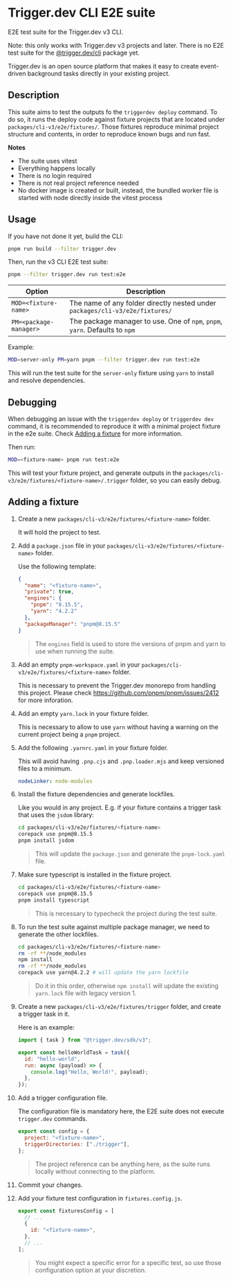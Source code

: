 # Trigger.dev CLI E2E suite

E2E test suite for the Trigger.dev v3 CLI.

Note: this only works with Trigger.dev v3 projects and later. There is no E2E test suite for the [@trigger.dev/cli](https://www.npmjs.com/package/@trigger.dev/cli) package yet.

Trigger.dev is an open source platform that makes it easy to create event-driven background tasks directly in your existing project.

## Description

This suite aims to test the outputs fo the `triggerdev deploy` command.
To do so, it runs the deploy code against fixture projects that are located under `packages/cli-v3/e2e/fixtures/`.
Those fixtures reproduce minimal project structure and contents, in order to reproduce known bugs and run fast.

**Notes**

- The suite uses vitest
- Everything happens locally
- There is no login required
- There is not real project reference needed
- No docker image is created or built, instead, the bundled worker file is started with node directly inside the vitest process

## Usage

If you have not done it yet, build the CLI:

```sh
pnpm run build --filter trigger.dev
```

Then, run the v3 CLI E2E test suite:

```sh
pnpm --filter trigger.dev run test:e2e
```

| Option                 | Description                                                                  |
| ---------------------- | ---------------------------------------------------------------------------- |
| `MOD=<fixture-name>`   | The name of any folder directly nested under `packages/cli-v3/e2e/fixtures/` |
| `PM=<package-manager>` | The package manager to use. One of `npm`, `pnpm`, `yarn`. Defaults to `npm`  |

Example:

```sh
MOD=server-only PM=yarn pnpm --filter trigger.dev run test:e2e
```

This will run the test suite for the `server-only` fixture using `yarn` to install and resolve dependencies.

## Debugging

When debugging an issue with the `triggerdev deploy` or `triggerdev dev` command, it is recommended to reproduce it with a minimal project fixture in the e2e suite.
Check [Adding a fixture](#adding-a-fixture) for more information.

Then run:

```sh
MOD=<fixture-name> pnpm run test:e2e
```

This will test your fixture project, and generate outputs in the `packages/cli-v3/e2e/fixtures/<fixture-name>/.trigger` folder, so you can easily debug.

## Adding a fixture

1. Create a new `packages/cli-v3/e2e/fixtures/<fixture-name>` folder.

   It will hold the project to test.

2. Add a `package.json` file in your `packages/cli-v3/e2e/fixtures/<fixture-name>` folder.

   Use the following template:

   ```json package.json
   {
     "name": "<fixture-name>",
     "private": true,
     "engines": {
       "pnpm": "8.15.5",
       "yarn": "4.2.2"
     },
     "packageManager": "pnpm@8.15.5"
   }
   ```

   > The `engines` field is used to store the versions of pnpm and yarn to use when running the suite.

3. Add an empty `pnpm-workspace.yaml` in your `packages/cli-v3/e2e/fixtures/<fixture-name>` folder.

   This is necessary to prevent the Trigger.dev monorepo from handling this project.
   Please check https://github.com/pnpm/pnpm/issues/2412 for more inforation.

4. Add an empty `yarn.lock` in your fixture folder.

   This is necessary to allow to use `yarn` without having a warning on the current project being a `pnpm` project.

5. Add the following `.yarnrc.yaml` in your fixture folder.

   This will avoid having `.pnp.cjs` and `.pnp.loader.mjs` and keep versioned files to a minimum.

   ```yaml .yarnrc.yml
   nodeLinker: node-modules
   ```

6. Install the fixture dependencies and generate lockfiles.

   Like you would in any project.
   E.g. if your fixture contains a trigger task that uses the `jsdom` library:

   ```sh
   cd packages/cli-v3/e2e/fixtures/<fixture-name>
   corepack use pnpm@8.15.5
   pnpm install jsdom
   ```

   > This will update the `package.json` and generate the `pnpm-lock.yaml` file.

7. Make sure typescript is installed in the fixture project.

   ```sh
   cd packages/cli-v3/e2e/fixtures/<fixture-name>
   corepack use pnpm@8.15.5
   pnpm install typescript
   ```

   > This is necessary to typecheck the project during the test suite.

8. To run the test suite against multiple package manager, we need to generate the other lockfiles.

   ```sh
   cd packages/cli-v3/e2e/fixtures/<fixture-name>
   rm -rf **/node_modules
   npm install
   rm -rf **/node_modules
   corepack use yarn@4.2.2 # will update the yarn lockfile
   ```

   > Do it in this order, otherwise `npm install` will update the existing `yarn.lock` file with legacy version 1.

9. Create a new `packages/cli-v3/e2e/fixtures/trigger` folder, and create a trigger task in it.

   Here is an example:

   ```javascript
   import { task } from "@trigger.dev/sdk/v3";

   export const helloWorldTask = task({
     id: "hello-world",
     run: async (payload) => {
       console.log("Hello, World!", payload);
     },
   });
   ```

10. Add a trigger configuration file.

    The configuration file is mandatory here, the E2E suite does not execute `trigger.dev` commands.

    ```javascript
    export const config = {
      project: "<fixture-name>",
      triggerDirectories: ["./trigger"],
    };
    ```

    > The project reference can be anything here, as the suite runs locally without connecting to the platform.

11. Commit your changes.

12. Add your fixture test configuration in `fixtures.config.js`.

    ```javascript fixtures.config.js
    export const fixturesConfig = [
      // ...
      {
        id: "<fixture-name>",
      },
      // ...
    ];
    ```

    > You might expect a specific error for a specific test, so use those configuration option at your discretion.
